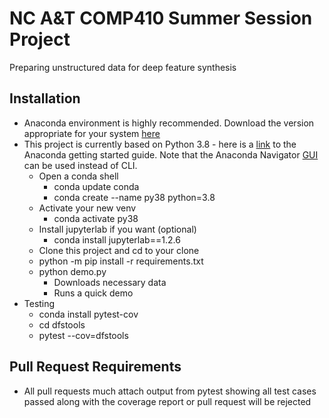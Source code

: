 # NC A&T COMP410 Summer Session Project
Preparing unstructured data for deep feature synthesis
## Installation
* Anaconda environment is highly recommended.  Download the version appropriate for your system [here](https://www.anaconda.com/products/individual)
* This project is currently based on Python 3.8 - here is a [link](https://conda.io/projects/conda/en/latest/user-guide/getting-started.html) to the Anaconda getting started guide. Note that the Anaconda Navigator [GUI](https://docs.anaconda.com/anaconda/navigator/getting-started) can be used instead of CLI.
  * Open a conda shell
    * conda update conda 
    * conda create --name py38 python=3.8
  * Activate your new venv
    * conda activate py38
  * Install jupyterlab if you want (optional)
    * conda install jupyterlab==1.2.6
  * Clone this project and cd to your clone
  * python -m pip install -r requirements.txt
  * python demo.py 
    * Downloads necessary data
    * Runs a quick demo
* Testing
  * conda install pytest-cov
  * cd dfstools
  * pytest --cov=dfstools
## Pull Request Requirements
* All pull requests much attach output from pytest showing all test cases passed along with the coverage report or pull request will be rejected

